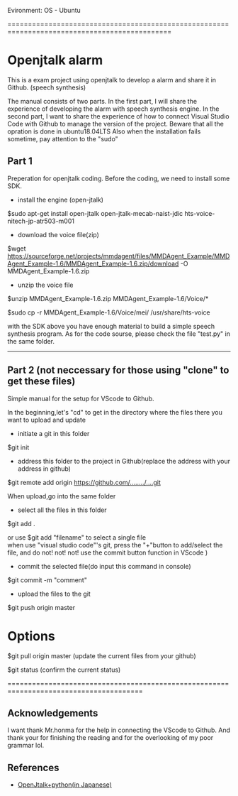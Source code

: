 Evironment: OS - Ubuntu

==============================================================================================
# Openjtalk alarm

This is a exam project using openjtalk to develop a alarm and share it in Github. (speech synthesis)

The manual consists of two parts. In the first part, I will share the experience of developing the alarm with speech synthesis engine. In the second part, I want to share the experience of how to connect Visual Studio Code with Github to manage the version of the project.
Beware that all the opration is done in ubuntu18.04LTS
Also when the installation fails sometime, pay attention to the "sudo"
## Part 1

Preperation for openjtalk coding.
Before the coding, we need to install some SDK. 

- install the engine (open-jtalk)

$sudo apt-get install open-jtalk open-jtalk-mecab-naist-jdic hts-voice-nitech-jp-atr503-m001

- download the voice file(zip)

$wget https://sourceforge.net/projects/mmdagent/files/MMDAgent_Example/MMDAgent_Example-1.6/MMDAgent_Example-1.6.zip/download -O MMDAgent_Example-1.6.zip

- unzip the voice file

$unzip MMDAgent_Example-1.6.zip MMDAgent_Example-1.6/Voice/*

$sudo cp -r MMDAgent_Example-1.6/Voice/mei/ /usr/share/hts-voice

with the SDK above you have enough material to build a simple speech synthesis program.
As for the code sourse, please check the file "test.py" in the same folder. 

--------------------------------------------------------------------------------------------
## Part 2 (not neccessary for those using "clone" to get these files)

 Simple manual for the setup for VScode to Github.

 In the beginning,let's "cd" to get in the directory where the files there you want to upload and update

- initiate a git in this folder

$git init

- address this folder to the project in Github(replace the address with your address in github)

$git remote add origin https://github.com/......../....git


When upload,go into the same folder

- select all the files in this folder

$git add .  

or use $git add "filename" to select a single file  
when use "visual studio code"'s git, press the "+"button to add/select the file, and do not! not! not! use the commit button function in VScode )

- commit the selected file(do input this command in console)

$git commit -m "comment"  

- upload the files to the git

$git push origin master 

# Options

$git pull origin master (update the current files from your github)  

$git status (confirm the current status)

=======================================================================================

## Acknowledgements

I want thank Mr.honma for the help in connecting the VScode to Github.
And thank your for finishing the reading and for the overlooking of my poor grammar lol.

## References
- [OpenJtalk+python(in Japanese)](https://qiita.com/kkoba84/items/b828229c374a249965a9)
